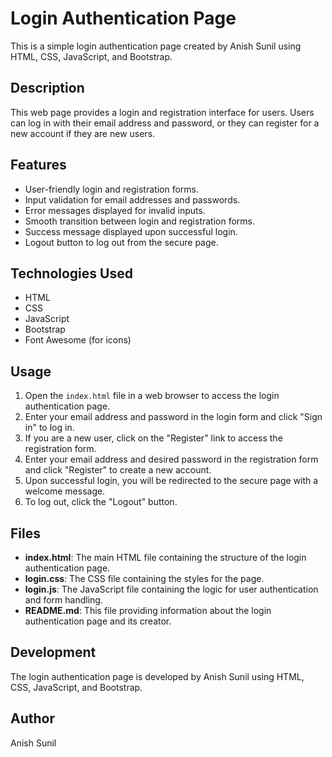 # Login Authentication Page

This is a simple login authentication page created by Anish Sunil using HTML, CSS, JavaScript, and Bootstrap.

## Description

This web page provides a login and registration interface for users. Users can log in with their email address and password, or they can register for a new account if they are new users.

## Features

- User-friendly login and registration forms.
- Input validation for email addresses and passwords.
- Error messages displayed for invalid inputs.
- Smooth transition between login and registration forms.
- Success message displayed upon successful login.
- Logout button to log out from the secure page.

## Technologies Used

- HTML
- CSS
- JavaScript
- Bootstrap
- Font Awesome (for icons)

## Usage

1. Open the `index.html` file in a web browser to access the login authentication page.
2. Enter your email address and password in the login form and click "Sign in" to log in.
3. If you are a new user, click on the "Register" link to access the registration form.
4. Enter your email address and desired password in the registration form and click "Register" to create a new account.
5. Upon successful login, you will be redirected to the secure page with a welcome message.
6. To log out, click the "Logout" button.

## Files

- **index.html**: The main HTML file containing the structure of the login authentication page.
- **login.css**: The CSS file containing the styles for the page.
- **login.js**: The JavaScript file containing the logic for user authentication and form handling.
- **README.md**: This file providing information about the login authentication page and its creator.

## Development

The login authentication page is developed by Anish Sunil using HTML, CSS, JavaScript, and Bootstrap.

## Author

Anish Sunil
